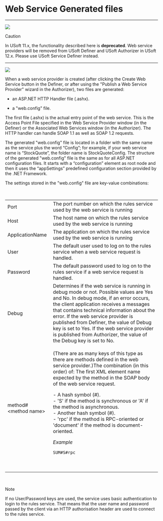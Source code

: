 # Web Service Generated files

----

![](/api/Services/Web%20services/assets/ce23356b-05b0-4dc7-839e-3bc29b317664.png)



> [!CAUTION]
> In USoft 11.x, the functionality described here is **deprecated**.
Web service providers will be removed from USoft Definer and USoft Authorizer in USoft 12.x. Please use USoft Service Definer instead.

----

![](/api/Services/Web%20services/assets/8da989b4-0598-470f-ab26-cc0a3ca4ea6a.png)



When a web service provider is created (after clicking the Create Web Service button in the Definer, or after using the "Publish a Web Service Provider" wizard in the Authorizer), two files are generated:

- an ASP.NET HTTP Handler file (.ashx).

- a "web.config" file.

The first file (.ashx) is the actual entry point of the web service. This is the Access Point File specified in the Web Service Provider window (in the Definer) or the Associated Web Services window (in the Authorizer). The HTTP handler can handle SOAP 1.1 as well as SOAP 1.2 requests.

The generated "web.config" file is located in a folder with the same name as the service plus the word “Config”; for example, if your web service name is “StockQuote”, the folder name is StockQuoteConfig. The structure of the generated "web.config" file is the same as for all ASP.NET configuration files. It starts with a “configuration” element as root node and then it uses the “appSettings” predefined configuration section provided by the .NET Framework.

The settings stored in the "web.config" file are key-value combinations:

 

|        |        |
|--------|--------|
|Port    |The port number on which the rules service used by the web service is running|
|Host    |The host name on which the rules service used by the web service is running|
|ApplicationName|The application on which the rules service used by the web service is running|
|User    |The default user used to log on to the rules service when a web service request is handled.|
|Password|The default password used to log on to the rules service if a web service request is handled.|
|Debug   |Determines if the web service is running in debug mode or not. Possible values are Yes and No. In debug mode, if an error occurs, the client application receives a messages that contains technical information about the error. If the web service provider is published from Definer, the value of Debug key is set to Yes. If the web service provider is published from Authorizer, the value of the Debug key is set to No.|
|method#\<method name>|<p>(There are as many keys of this type as there are methods defined in the web service provider.)The combination (in this order) of: The first XML element name expected by the method in the SOAP body of the web service request.</p><p>- A hash symbol (#).<br/>- 'S' if the method is synchronous or 'A' if the method is asynchronous.<br/>- Another hash symbol (#).<br/>- 'rpc' if the method is RPC-oriented or 'document' if the method is document-oriented.<br/></p><p>*Example*</p>`SUM#S#rpc`<p> </p>|



 

> [!NOTE]
> If no User/Password keys are used, the service uses basic authentication to login to the rules service. That means that the user name and password passed by the client via an HTTP authorisation header are used to connect to the rules service.

 